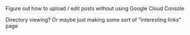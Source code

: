 Figure out how to upload / edit posts without using Google Cloud Console

Directory viewing? Or maybe just making some sort of "interesting links" page
